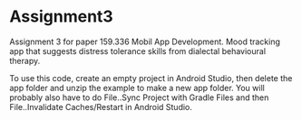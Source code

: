 # Assignment3
Assignment 3 for paper 159.336 Mobil App Development. Mood tracking app that suggests distress tolerance skills from dialectal behavioural therapy.

To use this code, create an empty project in Android Studio, then delete the app folder and unzip the example to make a new app folder.
You will probably also have to do File..Sync Project with Gradle Files and then File..Invalidate Caches/Restart in Android Studio.
